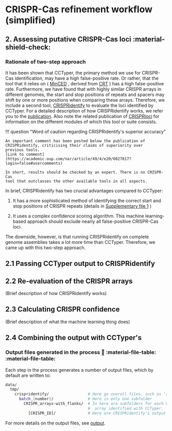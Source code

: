 # CRISPR-Cas refinement workflow (simplified)

## 2. Assessing putative CRISPR-Cas loci :material-shield-check:

### Rationale of two-step approach

It has been shown that CCTyper, the primary method we use for CRISPR-Cas
identification, may have a high false-positive rate. Or rather, that the tool
that it relies on (
[MinCED](https://github.com/ctSkennerton/minced)
, derived from 
[CRT](https://www.room220.com/crt/)
) has a high false-positive rate.
Furthermore, we have found that with highly similar CRISPR arrays in
different genomes, the start and stop positions of repeats and spacers may
shift by one or more positions when comparing these arrays.
Therefore, we include a second tool,
[CRISPRidentify](https://github.com/BackofenLab/CRISPRidentify)
to evaluate the loci identified by CCTyper.
For a detailed description of how CRISPRidentify works, we refer you to the
[publication](https://doi.org/10.1093/nar/gkaa1158).
Also note the related publication of
[CRISPRloci](https://doi.org/10.1093/nar/gkab456) for information on the
different modules of which this tool or suite consists.

!!! question "Word of caution regarding CRISPRidentify's superior accuracy"

    An important comment has been posted below the publication of
    CRISPRidentify, criticising their claims of superiority over
    previous tools.
    [Link to comment](https://academic.oup.com/nar/article/49/4/e20/6027817?login=false#usercomments)

    In short, results should be checked by an expert. There is no CRISPR-Cas
    tool that outclasses the other available tools in all aspects.



In brief, CRISPRidentify has two crucial advantages compared to CCTyper:

1. It has a more sophisticated method of identifying the correct start and
stop positions of CRISPR repeats (details in
[Supplementary file 1](https://academic.oup.com/nar/article/49/4/e20/6027817?login=false#supplementary-data)
)

2. It uses a complex confidence scoring algorithm. This machine learning-based
approach should exclude nearly all false-positive CRISPR-Cas loci.

The downside, however, is that running CRISPRidentify on complete genome
assemblies takes a lot more time than CCTyper. Therefore, we came up with
this two-step approach.

## 2.1 Passing CCTyper output to CRISPRidentify

## 2.2 Re-evaluation of the CRISPR arrays

(Brief description of how CRISPRidentify works)

## 2.3 Calculating CRISPR confidence

(Brief description of what the machine learning thing does)

## 2.4 Combining the output with CCTyper's

### Output files generated in the process :file_folder: :material-file-table: :material-file-table:

Each step in the process generates a number of output files, which by default
are written to:

``` bash
data/
  tmp/
    crispridentify/                 # Here go overall files, such as 'all_spacers.fa'
      batch_[number]/               # Here is only one subfolder
        CRISPR_arrays-with_flanks/  # In here are subfolders for each CRISPR
                                    #  array identified with CCTyper.
          [CRISPR_ID]/              # Here are CRISPRidentify's output files
```

For more details on the output files, see [output](output_files.md).
